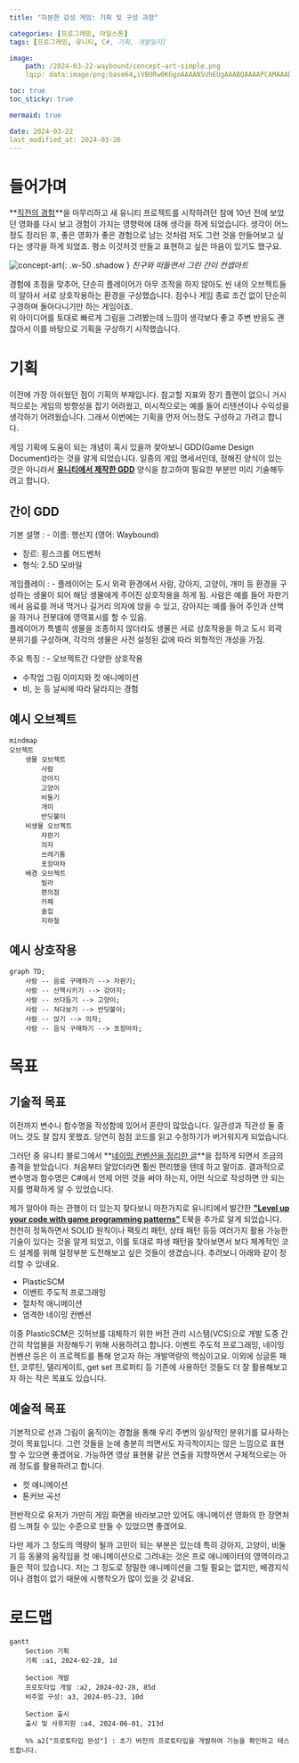 ```yaml
---
title: "차분한 감성 게임: 기획 및 구성 과정"

categories: [프로그래밍, 마일스톤]
tags: [프로그래밍, 유니티, C#, 기획, 개발일지]

image:
    path: /2024-03-22-waybound/concept-art-simple.png
    lqip: data:image/png;base64,iVBORw0KGgoAAAANSUhEUgAAABQAAAAPCAMAAADTRh9nAAAAAXNSR0IArs4c6QAAAARnQU1BAACxjwv8YQUAAAAJcEhZcwAACxIAAAsSAdLdfvwAAABsUExURSwdOi0ePD4qVEArVkIsWEIsW0MtW0MtXEYvXUYwXkcvYkkxYkoyY0oyZEw2ZEw3Yk00Z1U9blxFdF5OcF9HeWFLeGJKfGVNf2tThXBchXNfiHVejnVgjXdgkHhhkn9tkoBpmoZwoKufuMa+zt2Z9XsAAABISURBVBjTYxDAAhhIFxQUxSIoqSyPKSikJIUhqIjdIkY+CW4mFhRBEQEGfgEOLnYeJEFWNmlhGTlONmZeFO1iCrLiFPiIoCAAtXUS7YfByTQAAAAASUVORK5CYII=

toc: true
toc_sticky: true

mermaid: true

date: 2024-03-22
last_modified_at: 2024-03-26
---
```


# **들어가며**

**[직전의 경험](https://hynrng.github.io/posts/palette-developing/)**을 마무리하고 새 유니티 프로젝트를 시작하려던 참에 10년 전에 보았던 영화를 다시 보고 경험이 가지는 영향력에 대해 생각을 하게 되었습니다. 생각이 어느정도 정리된 후, 좋은 영화가 좋은 경험으로 남는 것처럼 저도 그런 것을 만들어보고 싶다는 생각을 하게 되었죠. 평소 이것저것 만들고 표현하고 싶은 마음이 있기도 했구요.

![concept-art](/2024-03-22-waybound/concept-art.png){: .w-50 .shadow }
_친구와 떠들면서 그린 간이 컨셉아트_

경험에 초점을 맞추어, 단순히 플레이어가 아무 조작을 하지 않아도 씬 내의 오브젝트들이 알아서 서로 상호작용하는 환경을 구상했습니다. 점수나 게임 종료 조건 없이 단순히 구경하며 돌아다니기만 하는 게임이죠.  
위 아이디어를 토대로 빠르게 그림을 그려봤는데 느낌이 생각보다 좋고 주변 반응도 괜찮아서 이를 바탕으로 기획을 구상하기 시작했습니다.

# **기획**

이전에 가장 아쉬웠던 점이 기획의 부재입니다. 참고할 지표와 장기 플랜이 없으니 거시적으로는 게임의 방향성을 잡기 어려웠고, 미시적으로는 예를 들어 리텐션이나 수익성을 생각하기 어려웠습니다. 그래서 이번에는 기획을 먼저 어느정도 구성하고 가려고 합니다.

게임 기획에 도움이 되는 개념이 혹시 있을까 찾아보니 GDD(Game Design Document)라는 것을 알게 되었습니다. 일종의 게임 명세서인데, 정해진 양식이 있는 것은 아니라서 **[유니티에서 제작한 GDD](https://connect-prd-cdn.unity.com/20201215/83f3733d-3146-42de-8a69-f461d6662eb1/Game-Design-Document-Template.pdf)** 양식을 참고하여 필요한 부분만 미리 기술해두려고 합니다.

## **간이 GDD**

기본 설명
: - 이름: 행선지 (영어: Waybound)
- 장르: 횡스크롤 어드벤처
- 형식: 2.5D 모바일

게임플레이
: - 플레이어는 도시 외곽 환경에서 사람, 강아지, 고양이, 개미 등 환경을 구성하는 생물이 되어 해당 생물에게 주어진 상호작용을 하게 됨. 사람은 예를 들어 자판기에서 음료를 꺼내 먹거나 길거리 의자에 앉을 수 있고, 강아지는 예를 들어 주인과 산책을 하거나 전봇대에 영역표시를 할 수 있음.  
플레이어가 특별히 생물을 조종하지 않더라도 생물은 서로 상호작용을 하고 도시 외곽 분위기를 구성하며, 각각의 생물은 사전 설정된 값에 따라 외형적인 개성을 가짐.

주요 특징
: - 오브젝트간 다양한 상호작용
- 수작업 그림 이미지와 컷 애니메이션
- 비, 눈 등 날씨에 따라 달라지는 경험

## **예시 오브젝트**

```mermaid
mindmap
오브젝트
    생물 오브젝트
        사람
        강아지
        고양이
        비둘기
        개미
        반딧불이
    비생물 오브젝트
        자판기
        의자
        쓰레기통
        포장마차
    배경 오브젝트
        빌라
        편의점
        카페
        술집
        지하철
```

## **예시 상호작용**

```mermaid
graph TD;
    사람 -- 음료 구매하기 --> 자판기;
    사람 -- 산책시키기 --> 강아지;
    사람 -- 쓰다듬기 --> 고양이;
    사람 -- 쳐다보기 --> 반딧불이;
    사람 -- 앉기 --> 의자;
    사람 -- 음식 구매하기 --> 포장마차;
```

# **목표**

## **기술적 목표**

이전까지 변수나 함수명을 작성함에 있어서 혼란이 많았습니다. 일관성과 직관성 둘 중 어느 것도 잘 잡지 못했죠. 당연히 점점 코드를 읽고 수정하기가 버거워지게 되었습니다.

그러던 중 유니티 블로그에서 **[네이밍 컨벤션을 정리한 글](https://unity.com/how-to/naming-and-code-style-tips-c-scripting-unity)**을 접하게 되면서 조금의 충격을 받았습니다. 처음부터 알았더라면 훨씬 편리했을 텐데 하고 말이죠. 결과적으로 변수명과 함수명은 C#에서 언제 어떤 것을 써야 하는지, 어떤 식으로 작성하면 안 되는지를 명확하게 알 수 있었습니다.

제가 알아야 하는 관행이 더 있는지 찾다보니 마찬가지로 유니티에서 발간한 **["Level up your code with game programming patterns"](https://blog.unity.com/games/level-up-your-code-with-game-programming-patterns)** E북을 추가로 알게 되었습니다. 천천히 정독하면서 SOLID 원칙이나 팩토리 패턴, 상태 패턴 등등 여러가지 활용 가능한 기술이 있다는 것을 알게 되었고, 이를 토대로 파생 패턴을 찾아보면서 보다 체계적인 코드 설계를 위해 일정부분 도전해보고 싶은 것들이 생겼습니다. 추려보니 아래와 같이 정리할 수 있네요.

- PlasticSCM
- 이벤트 주도적 프로그래밍
- 절차적 애니메이션
- 엄격한 네이밍 컨벤션

이중 PlasticSCM은 깃허브를 대체하기 위한 버전 관리 시스템(VCS)으로 개발 도중 간간히 작업물을 저장해두기 위해 사용하려고 합니다. 이벤트 주도적 프로그래밍, 네이밍 컨벤션 등은 이 프로젝트를 통해 얻고자 하는 개발역량의 핵심이고요. 이외에 싱글톤 패턴, 코루틴, 델리게이트, get set 프로퍼티 등 기존에 사용하던 것들도 더 잘 활용해보고자 하는 작은 목표도 있습니다.

## **예술적 목표**

기본적으로 선과 그림이 움직이는 경험을 통해 우리 주변의 일상적인 분위기를 묘사하는 것이 목표입니다. 그런 것들을 눈에 충분히 띄면서도 자극적이지는 않은 느낌으로 표현할 수 있으면 좋겠어요. 가능하면 영상 표현물 같은 연출을 지향하면서 구체적으로는 아래 정도를 활용하려고 합니다.

- 컷 애니메이션
- 톤커브 곡선

전반적으로 유저가 가만히 게임 화면을 바라보고만 있어도 애니메이션 영화의 한 장면처럼 느껴질 수 있는 수준으로 만들 수 있었으면 좋겠어요.

다만 제가 그 정도의 역량이 될까 고민이 되는 부분은 있는데 특히 강아지, 고양이, 비둘기 등 동물의 움직임을 컷 애니메이션으로 그려내는 것은 프로 애니메이터의 영역이라고 들은 적이 있습니다. 저는 그 정도로 정밀한 애니메이션을 그릴 필요는 없지만, 배경지식이나 경험이 없기 때문에 시행착오가 많이 있을 것 같네요.

<!--이외에 오디오 관련해서도 기본적으로 3D환경에서 개발하는 만큼 일부 기법을 다루고 싶습니다. (그 뭐지 사운드 울리고 그런거)-->

# **로드맵**

```mermaid
gantt
    Section 기획
    기획 :a1, 2024-02-28, 1d

    Section 개발
    프로토타입 개발 :a2, 2024-02-28, 85d
    비주얼 구성: a3, 2024-05-23, 10d

    Section 출시
    출시 및 사후지원 :a4, 2024-06-01, 213d

    %% a2["프로토타입 완성"] : 초기 버전의 프로토타입을 개발하여 기능을 확인하고 테스트합니다.
```